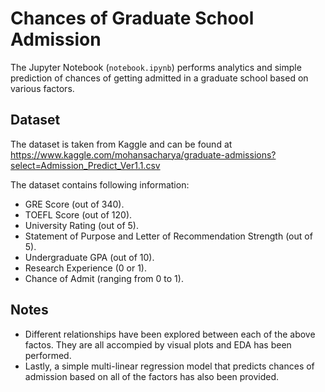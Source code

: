 # Chances of Graduate School Admission

The Jupyter Notebook (<code>notebook.ipynb</code>) performs analytics and simple prediction of chances of getting admitted in a graduate school based on various factors. 

## Dataset
The dataset is taken from Kaggle and can be found at https://www.kaggle.com/mohansacharya/graduate-admissions?select=Admission_Predict_Ver1.1.csv

The dataset contains following information:

- GRE Score (out of 340).
- TOEFL Score (out of 120).
- University Rating (out of 5).
- Statement of Purpose and Letter of Recommendation Strength (out of 5).
- Undergraduate GPA (out of 10).
- Research Experience (0 or 1).
- Chance of Admit (ranging from 0 to 1). 

## Notes

- Different relationships have been explored between each of the above factos. They are all accompied by visual plots and EDA has been performed.
- Lastly, a simple multi-linear regression model that predicts chances of admission based on all of the factors has also been provided. 